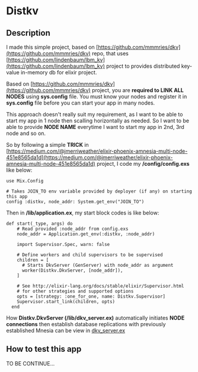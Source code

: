 # Distkv

## Description

I made this simple project, based on [https://github.com/mmmries/dkv](https://github.com/mmmries/dkv) repo, that uses [https://github.com/lindenbaum/lbm_kv](https://github.com/lindenbaum/lbm_kv) project to provides distributed key-value in-memory db for elixir project.

Based on [https://github.com/mmmries/dkv](https://github.com/mmmries/dkv) project, you are **required to LINK ALL NODES** using **sys.config** file. You must know your nodes and register it in **sys.config** file before you can start your app in many nodes.

This approach doesn't really suit my requirement, as I want to be able to start my app in 1 node then scalling horizontally as needed. So I want to be able to provide **NODE NAME** everytime I want to start my app in 2nd, 3rd node and so on.

So by following a simple **TRICK** in [https://medium.com/@jmerriweather/elixir-phoenix-amnesia-multi-node-451e8565da1d](https://medium.com/@jmerriweather/elixir-phoenix-amnesia-multi-node-451e8565da1d) project, I code my **/config/config.exs** like below:

```
use Mix.Config

# Takes JOIN_TO env variable provided by deployer (if any) on starting this app 
config :distkv, node_addr: System.get_env("JOIN_TO")
```

Then in **/lib/application.ex**, my start block codes is like below:

```
def start(_type, args) do
    # Read provided :node_addr from config.exs
    node_addr = Application.get_env(:distkv, :node_addr)

    import Supervisor.Spec, warn: false

    # Define workers and child supervisors to be supervised
    children = [
      # Starts DkvServer (GenServer) with node_addr as argument
      worker(Distkv.DkvServer, [node_addr]),
    ]

    # See http://elixir-lang.org/docs/stable/elixir/Supervisor.html
    # for other strategies and supported options
    opts = [strategy: :one_for_one, name: Distkv.Supervisor]
    Supervisor.start_link(children, opts)
  end
  ```

How **Distkv.DkvServer (/lib/dkv_server.ex)** automatically initiates **NODE connections** then establish database replications with previously established Mnesia can be view in [dkv_server.ex](https://github.com/bromoapp/distkv/blob/master/lib/distkv/dkv_server.ex)

## How to test this app

TO BE CONTINUE...
